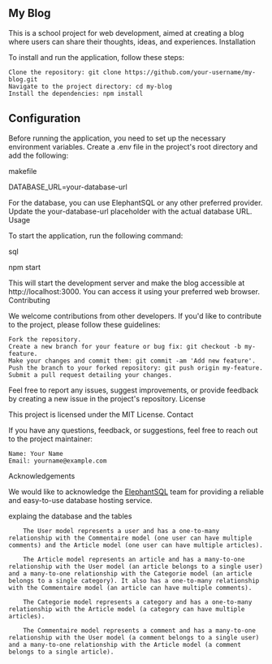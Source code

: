 <h2>My Blog</h2>

This is a school project for web development, aimed at creating a blog where users can share their thoughts, ideas, and experiences.
Installation

To install and run the application, follow these steps:

    Clone the repository: git clone https://github.com/your-username/my-blog.git
    Navigate to the project directory: cd my-blog
    Install the dependencies: npm install

<h2>Configuration</h2>

Before running the application, you need to set up the necessary environment variables. Create a .env file in the project's root directory and add the following:

makefile

DATABASE_URL=your-database-url

For the database, you can use ElephantSQL or any other preferred provider. Update the your-database-url placeholder with the actual database URL.
Usage

To start the application, run the following command:

sql

npm start

This will start the development server and make the blog accessible at http://localhost:3000. You can access it using your preferred web browser.
Contributing

We welcome contributions from other developers. If you'd like to contribute to the project, please follow these guidelines:

    Fork the repository.
    Create a new branch for your feature or bug fix: git checkout -b my-feature.
    Make your changes and commit them: git commit -am 'Add new feature'.
    Push the branch to your forked repository: git push origin my-feature.
    Submit a pull request detailing your changes.

Feel free to report any issues, suggest improvements, or provide feedback by creating a new issue in the project's repository.
License

This project is licensed under the MIT License.
Contact

If you have any questions, feedback, or suggestions, feel free to reach out to the project maintainer:

    Name: Your Name
    Email: yourname@example.com

Acknowledgements

We would like to acknowledge the <a href="https://www.google.com/url?sa=t&rct=j&q=&esrc=s&source=web&cd=&cad=rja&uact=8&ved=2ahUKEwiBhpST3_n-AhU3T6QEHUHGAhIQFnoECAYQAQ&url=https%3A%2F%2Fwww.elephantsql.com%2F&usg=AOvVaw1HCOb7Iz5tqRbcIOUBQbgh" > ElephantSQL</a> team for providing a reliable and easy-to-use database hosting service.

explaing the database and the tables

```
    The User model represents a user and has a one-to-many relationship with the Commentaire model (one user can have multiple comments) and the Article model (one user can have multiple articles).

    The Article model represents an article and has a many-to-one relationship with the User model (an article belongs to a single user) and a many-to-one relationship with the Categorie model (an article belongs to a single category). It also has a one-to-many relationship with the Commentaire model (an article can have multiple comments).

    The Categorie model represents a category and has a one-to-many relationship with the Article model (a category can have multiple articles).

    The Commentaire model represents a comment and has a many-to-one relationship with the User model (a comment belongs to a single user) and a many-to-one relationship with the Article model (a comment belongs to a single article).
```

